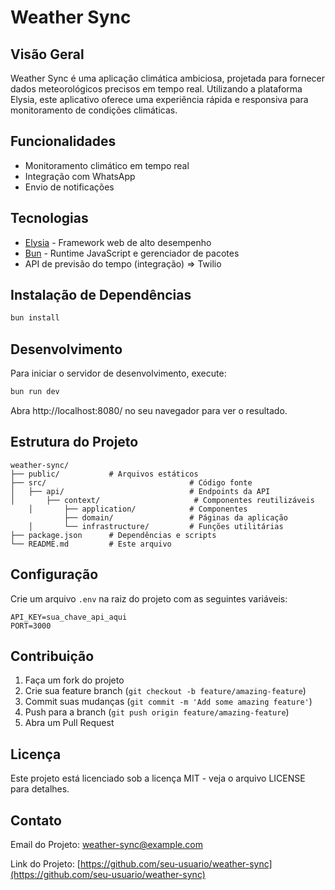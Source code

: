 # Weather Sync

## Visão Geral
Weather Sync é uma aplicação climática ambiciosa, projetada para fornecer dados meteorológicos precisos em tempo real. Utilizando a plataforma Elysia, este aplicativo oferece uma experiência rápida e responsiva para monitoramento de condições climáticas.

## Funcionalidades

- Monitoramento climático em tempo real
- Integração com  WhatsApp
- Envio de notificações

## Tecnologias

- [Elysia](https://elysiajs.com/) - Framework web de alto desempenho
- [Bun](https://bun.sh/) - Runtime JavaScript e gerenciador de pacotes
- API de previsão do tempo (integração) => Twilio


## Instalação de Dependências

```bash
bun install
```


## Desenvolvimento

Para iniciar o servidor de desenvolvimento, execute:

```bash
bun run dev
```

Abra http://localhost:8080/ no seu navegador para ver o resultado.

## Estrutura do Projeto

```
weather-sync/
├── public/           # Arquivos estáticos
├── src/                                # Código fonte
│   ├── api/                            # Endpoints da API
│       ├── context/                     # Componentes reutilizáveis
    │       ├── application/            # Componentes
            ├── domain/                 # Páginas da aplicação
    │       └── infrastructure/         # Funções utilitárias
├── package.json      # Dependências e scripts
└── README.md         # Este arquivo
```

## Configuração

Crie um arquivo `.env` na raiz do projeto com as seguintes variáveis:

```
API_KEY=sua_chave_api_aqui
PORT=3000
```

## Contribuição

1. Faça um fork do projeto
2. Crie sua feature branch (`git checkout -b feature/amazing-feature`)
3. Commit suas mudanças (`git commit -m 'Add some amazing feature'`)
4. Push para a branch (`git push origin feature/amazing-feature`)
5. Abra um Pull Request

## Licença

Este projeto está licenciado sob a licença MIT - veja o arquivo LICENSE para detalhes.

## Contato

Email do Projeto: weather-sync@example.com

Link do Projeto: [https://github.com/seu-usuario/weather-sync](https://github.com/seu-usuario/weather-sync)

